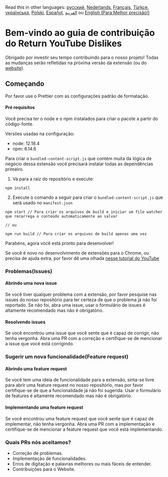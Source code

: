 Read this in other languages: [русский](CONTRIBUTINGru.md), [Nederlands](CONTRIBUTINGnl.md), [Français](CONTRIBUTINGfr.md), [Türkçe](CONTRIBUTINGtr.md), [українська](CONTRIBUTINGuk.md), [Polski](CONTRIBUTINGpl.md), [Español](CONTRIBUTINGes.md), [العربية](CONTRIBUTINGar.md) ou [English (Para Melhor precisão!)](CONTRIBUTING.md)


# Bem-vindo ao guia de contribuição do Return YouTube Dislikes

Obrigado por investir seu tempo contribuindo para o nosso projeto! Todas as mudanças serão refletidas na próxima versão da extensão (ou do [website](https://www.returnyoutubedislike.com/)).

## Começando

Por favor use o Prettier com as configurações padrão de formatação.

#### Pré requisitos

Você precisa ter o node e o npm instalados para criar o pacote a partir do código-fonte.

Versões usadas na configuração:

- node: 12.18.4
- npm: 6.14.6

Para criar o `bundled-content-script.js` que contém muita da lógica de negócio dessa extensão você precisará instalar todas as dependências primeiro.

1. Vá para a raiz do repositório e execute:

```
npm install
```

2. Execute o comando a seguir para criar o `bundled-content-script.js` que será usado no `manifest.json`

```
npm start // Para criar os arquivos de build e iniciar um file watcher que recarrega o conteúdo automaticamente ao salvar

// ou

npm run build // Para criar os arquivos de build apenas uma vez
```

Parabéns, agora você está pronto para desenvolver!

Se você é novo no desenvolvimento de extensões para o Chrome, ou precisa de ajuda extra, por favor dê uma olhada [nesse tutorial do YouTube](https://www.youtube.com/watch?v=mdOj6HYE3_0)

### Problemas(Issues)

#### Abrindo uma nova issue

Se você tiver qualquer problema com a extensão, por favor pesquise nas issues do nosso repositório para ter certeza de que o problema já não foi reportado. Se não foi, abra uma issue, usar o formulário de issues é altamente recomendado mas não é obrigatório.

#### Resolvendo issues

Se você encontrou uma issue que você sente que é capaz de corrigir, não tenha vergonha. Abra uma PR com a correção e certifique-se de mencionar a issue que você está corrigindo.

### Sugerir um nova funcionalidade(Feature request)

#### Abrindo uma feature request

Se você tem uma ideia de funcionalidade para a extensão, sinta-se livre para abrir uma feature request no nosso repositório, mas por favor certifique-se de que a funcionalidade já não foi sugerida. Usar o formulário de features é altamente recomendado mas não é obrigatório.

#### Implementando uma feature request

Se você encontrou uma feature request que você sente que é capaz de implementar, não tenha vergonha. Abra uma PR com a implementação e certifique-se de mencionar a feature request que você está implementando.

### Quais PRs nós aceitamos?

- Correção de problemas.
- Implementação de funcionalidades.
- Erros de digitação e palavras melhores ou mais fáceis de entender.
- Contribuições para o Website.
